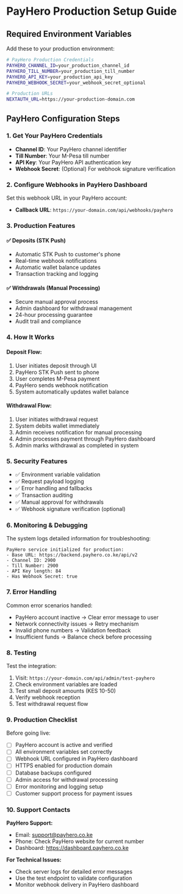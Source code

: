 # PayHero Production Setup Guide

## Required Environment Variables

Add these to your production environment:

```bash
# PayHero Production Credentials
PAYHERO_CHANNEL_ID=your_production_channel_id
PAYHERO_TILL_NUMBER=your_production_till_number  
PAYHERO_API_KEY=your_production_api_key
PAYHERO_WEBHOOK_SECRET=your_webhook_secret_optional

# Production URLs
NEXTAUTH_URL=https://your-production-domain.com
```

## PayHero Configuration Steps

### 1. Get Your PayHero Credentials
- **Channel ID**: Your PayHero channel identifier
- **Till Number**: Your M-Pesa till number
- **API Key**: Your PayHero API authentication key
- **Webhook Secret**: (Optional) For webhook signature verification

### 2. Configure Webhooks in PayHero Dashboard
Set this webhook URL in your PayHero account:
- **Callback URL**: `https://your-domain.com/api/webhooks/payhero`

### 3. Production Features

#### ✅ **Deposits (STK Push)**
- Automatic STK Push to customer's phone
- Real-time webhook notifications
- Automatic wallet balance updates
- Transaction tracking and logging

#### ✅ **Withdrawals (Manual Processing)**
- Secure manual approval process
- Admin dashboard for withdrawal management
- 24-hour processing guarantee
- Audit trail and compliance

### 4. How It Works

#### Deposit Flow:
1. User initiates deposit through UI
2. PayHero STK Push sent to phone
3. User completes M-Pesa payment
4. PayHero sends webhook notification
5. System automatically updates wallet balance

#### Withdrawal Flow:
1. User initiates withdrawal request
2. System debits wallet immediately
3. Admin receives notification for manual processing
4. Admin processes payment through PayHero dashboard
5. Admin marks withdrawal as completed in system

### 5. Security Features

- ✅ Environment variable validation
- ✅ Request payload logging
- ✅ Error handling and fallbacks
- ✅ Transaction auditing
- ✅ Manual approval for withdrawals
- ✅ Webhook signature verification (optional)

### 6. Monitoring & Debugging

The system logs detailed information for troubleshooting:

```
PayHero service initialized for production:
- Base URL: https://backend.payhero.co.ke/api/v2
- Channel ID: 2900
- Till Number: 2900
- API Key length: 84
- Has Webhook Secret: true
```

### 7. Error Handling

Common error scenarios handled:
- PayHero account inactive → Clear error message to user
- Network connectivity issues → Retry mechanism
- Invalid phone numbers → Validation feedback
- Insufficient funds → Balance check before processing

### 8. Testing

Test the integration:
1. Visit: `https://your-domain.com/api/admin/test-payhero`
2. Check environment variables are loaded
3. Test small deposit amounts (KES 10-50)
4. Verify webhook reception
5. Test withdrawal request flow

### 9. Production Checklist

Before going live:
- [ ] PayHero account is active and verified
- [ ] All environment variables set correctly
- [ ] Webhook URL configured in PayHero dashboard
- [ ] HTTPS enabled for production domain
- [ ] Database backups configured
- [ ] Admin access for withdrawal processing
- [ ] Error monitoring and logging setup
- [ ] Customer support process for payment issues

### 10. Support Contacts

**PayHero Support:**
- Email: support@payhero.co.ke  
- Phone: Check PayHero website for current number
- Dashboard: https://dashboard.payhero.co.ke

**For Technical Issues:**
- Check server logs for detailed error messages
- Use the test endpoint to validate configuration
- Monitor webhook delivery in PayHero dashboard
